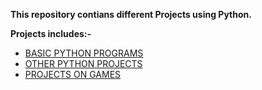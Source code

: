 **This repository contians different Projects using Python.**

**Projects includes:-**

   + [BASIC PYTHON PROGRAMS](https://github.com/monika200/PYTHON-PROJECTS/tree/master/BASIC%20PYTHON%20PROGRAMS)
   + [OTHER PYTHON PROJECTS](https://github.com/monika200/PYTHON-PROJECTS/tree/master/OTHER%20PYTHON%20PROJECTS)
   + [PROJECTS ON GAMES](https://github.com/monika200/PYTHON-PROJECTS/tree/master/PROJECTS%20ON%20GAMES)



